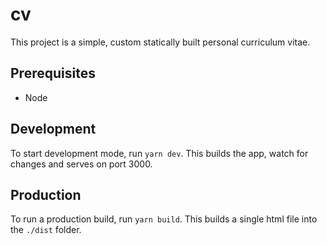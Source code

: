 # cv

This project is a simple, custom statically built personal curriculum vitae.

## Prerequisites

- Node

## Development

To start development mode, run `yarn dev`. This builds the app, watch for changes and serves on port 3000.

## Production

To run a production build, run `yarn build`. This builds a single html file into the `./dist` folder.
